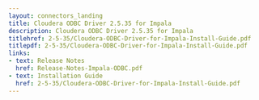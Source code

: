 ```yaml
---
layout: connectors_landing
title: Cloudera ODBC Driver 2.5.35 for Impala
description: Cloudera ODBC Driver 2.5.35 for Impala
titlehref: 2-5-35/Cloudera-ODBC-Driver-for-Impala-Install-Guide.pdf
titlepdf: 2-5-35/Cloudera-ODBC-Driver-for-Impala-Install-Guide.pdf
links:
- text: Release Notes
  href: Release-Notes-Impala-ODBC.pdf
- text: Installation Guide
  href: 2-5-35/Cloudera-ODBC-Driver-for-Impala-Install-Guide.pdf
---
```

